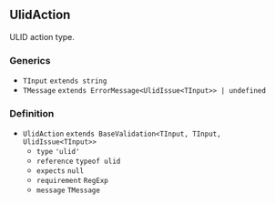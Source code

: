 UlidAction
----------

ULID action type.

### Generics

*   `TInput` `extends string`
*   `TMessage` `extends ErrorMessage<UlidIssue<TInput>> | undefined`

### Definition

*   `UlidAction` `extends BaseValidation<TInput, TInput, UlidIssue<TInput>>`
    *   `type` `'ulid'`
    *   `reference` `typeof ulid`
    *   `expects` `null`
    *   `requirement` `RegExp`
    *   `message` `TMessage`